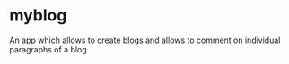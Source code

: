 # myblog
An app which allows to create blogs and allows to comment on individual paragraphs of a blog 

